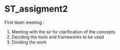 # ST_assigment2
First team meeting :
1) Meeting with the sir for clarification of the concepts
2) Deciding the tools and frameworks to be used
3) Dividing the work
